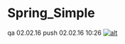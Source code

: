 Spring_Simple
=============
qa 02.02.16
push 02.02.16 10:26
[![alt](https://codenvy.com/factory/resources/factory-white.png)](https://codenvy.com/factory?id=vv92tvgv6da02ife)

